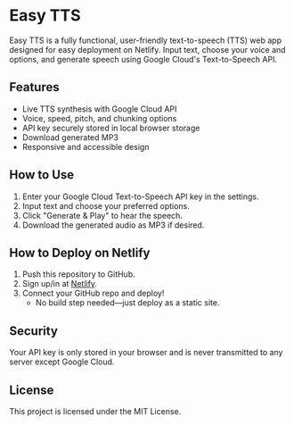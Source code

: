 # Easy TTS

Easy TTS is a fully functional, user-friendly text-to-speech (TTS) web app designed for easy deployment on Netlify. Input text, choose your voice and options, and generate speech using Google Cloud's Text-to-Speech API.

## Features

- Live TTS synthesis with Google Cloud API
- Voice, speed, pitch, and chunking options
- API key securely stored in local browser storage
- Download generated MP3
- Responsive and accessible design

## How to Use

1. Enter your Google Cloud Text-to-Speech API key in the settings.
2. Input text and choose your preferred options.
3. Click "Generate & Play" to hear the speech.
4. Download the generated audio as MP3 if desired.

## How to Deploy on Netlify

1. Push this repository to GitHub.
2. Sign up/in at [Netlify](https://www.netlify.com/).
3. Connect your GitHub repo and deploy!
   - No build step needed—just deploy as a static site.

## Security

Your API key is only stored in your browser and is never transmitted to any server except Google Cloud.

## License

This project is licensed under the MIT License.